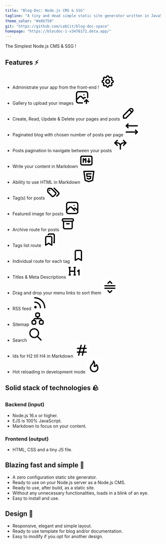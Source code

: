 ```yaml
---
title: "Blog-Doc: Node.js CMS & SSG"
tagline: "A tiny and dead simple static site generator written in JavaScript."
theme_color: "#e8b750"
git: "https://github.com/LebCit/blog-doc-space"
homepage: "https://blocdoc-1-v3476171.deta.app/"
---
```


The Simplest Node.js CMS & SSG !

## Features ⚡

-   Administrate your app from the front-end ! ![Settings icon](/public/icons/settings.svg)
-   Gallery to upload your images ![Image upload icon](/public/icons/photo-up.svg)
-   Create, Read, Update & Delete your pages and posts ![Pencil icon](/public/icons/pencil.svg)
-   Paginated blog with chosen number of posts per page ![Left and right arrows icon](/public/icons/arrows-left-right.svg)
-   Posts pagination to navigate between your posts ![Arrow left and right icon](/public/icons/arrow-left-right.svg)
-   Write your content in Markdown ![Markdown icon](/public/icons/markdown.svg)
-   Ability to use HTML in Markdown ![HTML5 icon](/public/icons/brand-html5.svg)
-   Tag(s) for posts ![Tags icon](/public/icons/tags.svg)
-   Featured image for posts ![Image icon](/public/icons/photo.svg)
-   Archive route for posts ![Archive icon](/public/icons/archive.svg)
-   Tags list route ![Bookmarks icon](/public/icons/bookmarks.svg)
-   Individual route for each tag ![Bookmark icon](/public/icons/bookmark.svg)
-   Titles & Meta Descriptions ![H1 icon](/public/icons/h-1.svg)
-   Drag and drop your menu links to sort them ![Menu order icon](/public/icons/menu-order.svg)
-   RSS feed ![RSS icon](/public/icons/rss.svg)
-   Sitemap ![Sitemap icon](/public/icons/sitemap.svg)
-   Search ![Search icon](/public/icons/search.svg)
-   Ids for H2 till H4 in Markdown ![Hash icon](/public/icons/hash.svg)
-   Hot reloading in development mode ![Flame icon](/public/icons/flame.svg)

## Solid stack of technologies 🪨

### Backend (input)

-   Node.js 16.x or higher.
-   EJS is 100% JavaScript.
-   Markdown to focus on your content.

### Frontend (output)

-   HTML, CSS and a tiny JS file.

## Blazing fast and simple 🚀

-   A zero configuration static site generator.
-   Ready to use on your Node.js server as a Node.js CMS.
-   Ready to use, after build, as a static site.
-   Without any unnecessary functionalities, loads in a blink of an eye.
-   Easy to install and use.

## Design 🎨

-   Responsive, elegant and simple layout.
-   Ready to use template for blog and/or documentation.
-   Easy to modify if you opt for another design.
